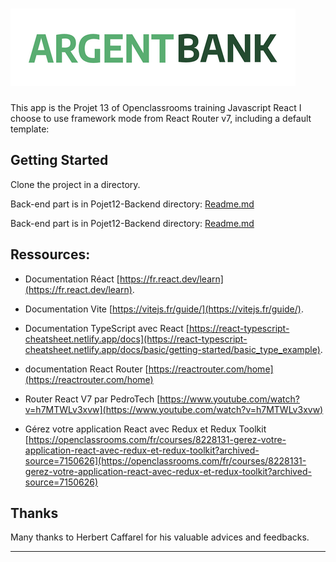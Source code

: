 # ![ArgentBank](docs/designs/img/argentBankLogo.png)

This app is the Projet 13 of Openclassrooms training Javascript React
I choose to use framework mode from React Router v7, including a default template:


## Getting Started

Clone the project in a directory.

Back-end part is in Pojet12-Backend directory: [Readme.md](backend/README.md)

Back-end part is in Pojet12-Backend directory: [Readme.md](frontend/README.md)
 

## Ressources:

- Documentation Réact [https://fr.react.dev/learn](https://fr.react.dev/learn).

- Documentation Vite [https://vitejs.fr/guide/](https://vitejs.fr/guide/).

- Documentation TypeScript avec React [https://react-typescript-cheatsheet.netlify.app/docs](https://react-typescript-cheatsheet.netlify.app/docs/basic/getting-started/basic_type_example).

- documentation React Router [https://reactrouter.com/home](https://reactrouter.com/home)

- Router React V7 par PedroTech [https://www.youtube.com/watch?v=h7MTWLv3xvw](https://www.youtube.com/watch?v=h7MTWLv3xvw)

- Gérez votre application React avec Redux et Redux Toolkit [https://openclassrooms.com/fr/courses/8228131-gerez-votre-application-react-avec-redux-et-redux-toolkit?archived-source=7150626](https://openclassrooms.com/fr/courses/8228131-gerez-votre-application-react-avec-redux-et-redux-toolkit?archived-source=7150626)


## Thanks

Many thanks to Herbert Caffarel for his valuable advices and feedbacks.

---
